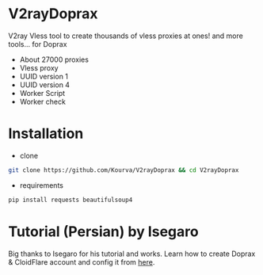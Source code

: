 # V2rayDoprax
V2ray Vless tool to create thousands of vless proxies at ones! and more tools... for Doprax
+ About 27000 proxies
+ Vless proxy
+ UUID version 1 
+ UUID version 4
+ Worker Script
+ Worker check


# Installation
+ clone
```bash
git clone https://github.com/Kourva/V2rayDoprax && cd V2rayDoprax 
```
+ requirements
```bash
pip install requests beautifulsoup4
```

# Tutorial (Persian) by Isegaro
Big thanks to Isegaro for his tutorial and works.
Learn how to create Doprax & CloidFlare account and config it from [here](https://telegra.ph/Free-Hetzner-V2ray-with-iSegaro-01-30).
